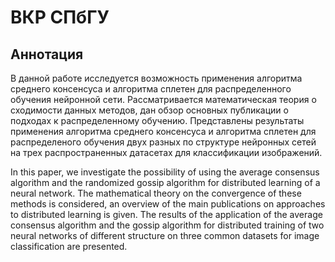 # ВКР СПбГУ
## Аннотация
В данной работе исследуется возможность применения алгоритма среднего консенсуса и алгоритма сплетен для распределенного обучения нейронной сети. Рассматривается математическая теория о сходимости данных методов, дан обзор основных публикации о подходах к распределенному обучению. Представлены результаты применения алгоритма среднего консенсуса и алгоритма сплетен для распределеного обучения двух разных по структуре нейронных сетей на трех распространенных датасетах для классификации изображений.

In this paper, we investigate the possibility of using the average consensus algorithm and the randomized gossip algorithm for distributed learning of a neural network. The mathematical theory on the convergence of these methods is considered, an overview of the main publications on approaches to distributed learning is given. The results of the application of the average consensus algorithm and the gossip algorithm for distributed training of two neural networks of different structure on three common datasets for image classification are presented.
